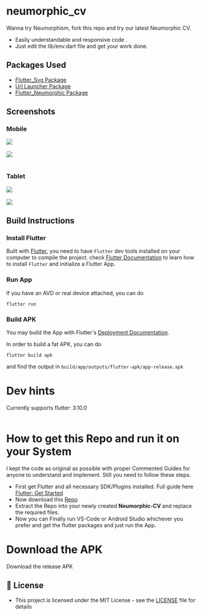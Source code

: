 # neumorphic_cv


Wanna try Neumorphism, fork this repo and try our latest Neumorphic CV.
* Easily understandable and responsive code . 
* Just edit the lib/env.dart file and get your work done.



## Packages Used

- [Flutter_Svg Package](https://pub.dev/packages/flutter_svg)
- [Url Launcher Package](https://pub.dev/packages/url_launcher)
- [Flutter_Neumorphic Package](https://github.com/jinosh05/Flutter-Neumorphic)
 

## Screenshots

### Mobile<br/> 
![](screenshots/mobile_land.png)
<br/>
<br/>
![](screenshots/mobile_portrait.png)<br/>
<br/>
### Tablet<br/> 
![](screenshots/tab_portrait.png)
<br/>
<br/>
![](screenshots/tab_landscape.png)

## Build Instructions

### Install Flutter

Built with [Flutter](https://flutter.dev/), you need to have `Flutter` dev tools
installed on your computer to compile the project. check [Flutter Documentation](https://flutter.dev/docs)
 to learn how to install `Flutter` and initialize a Flutter App.
 
  
### Run App

If you have an AVD or real device attached, you can do

```
flutter run 
```

### Build APK
 

You may build the App with Flutter's [Deployment Documentation](https://flutter.dev/docs).

In order to build a fat APK, you can do 
```
flutter build apk
```
and find the output in `build/app/outputs/flutter-apk/app-release.apk`




# Dev hints

Currently supports flutter: 3.10.0
<br><br>
  
# How to get this Repo and run it on your System

I kept the code as original as possible with proper Commented Guides for anyone to understand and implement. Still you need to follow these steps.
  - First get Flutter and all necessary SDK/Plugins installed. Full guide here [Flutter: Get Started](https://flutter.dev/docs/get-started/install)
  - Now download this [Repo](https://github.com/jinosh05/Neumorphic-CV/archive/refs/heads/master.zip)
  - Extract the Repo into your newly created **Neumorphic-CV** and replace the required files.
  - Now you can Finally run VS-Code or Android Studio whichever you prefer and get the flutter packages and just run the App.
  
# Download the APK

Download the release APK 



## 🔑 License
- This project is licensed under the MIT License - see the [LICENSE](LICENSE.md) file for details






